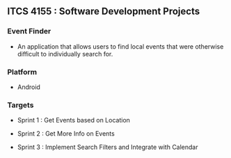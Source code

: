 ## ITCS 4155 : Software Development Projects

### Event Finder
* An application that allows users to find local events that were otherwise difficult to individually search for.

### Platform
* Android

### Targets
* Sprint 1 : Get Events based on Location

* Sprint 2 : Get More Info on Events

* Sprint 3 : Implement Search Filters and Integrate with Calendar 

